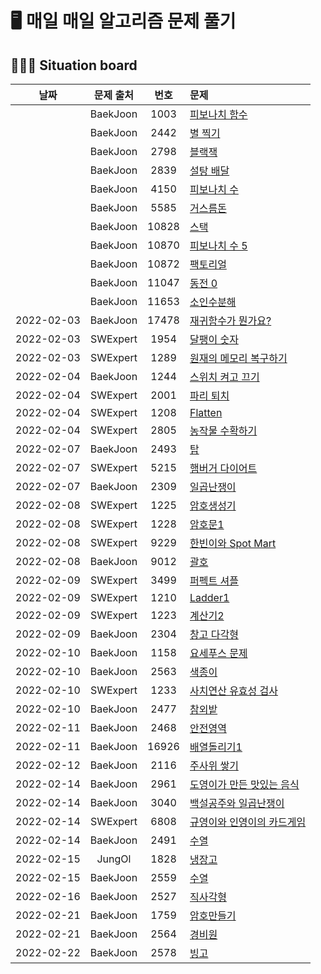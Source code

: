 # 🖥 매일 매일 알고리즘 문제 풀기

## 🧑🏽‍💻 Situation board

| 날짜     | 문제 출처| 번호     | 문제      |
| :--------: | :--------: | :--------: | :-------- |
|           | BaekJoon     | 1003     |[피보나치 함수](https://www.acmicpc.net/problem/1003) |
|           | BaekJoon     | 2442     |[별 찍기](https://www.acmicpc.net/problem/2442) |
|           | BaekJoon     | 2798     |[블랙잭](https://www.acmicpc.net/problem/2798) |
|           | BaekJoon     | 2839     |[설탕 배달](https://www.acmicpc.net/problem/2839) |
|           | BaekJoon     | 4150     |[피보나치 수](https://www.acmicpc.net/problem/4150) |
|           | BaekJoon     | 5585     |[거스름돈](https://www.acmicpc.net/problem/5585) |
|           | BaekJoon     | 10828     |[스택](https://www.acmicpc.net/problem/10828) |
|           | BaekJoon     | 10870     |[피보나치 수 5](https://www.acmicpc.net/problem/10870) |
|           | BaekJoon     | 10872     |[팩토리얼](https://www.acmicpc.net/problem/10872) |
|           | BaekJoon     | 11047     |[동전 0](https://www.acmicpc.net/problem/11047) |
|           | BaekJoon     | 11653     |[소인수분해](https://www.acmicpc.net/problem/11653) |
|2022-02-03 | BaekJoon     | 17478     |[재귀함수가 뭔가요?](https://www.acmicpc.net/problem/17478) |
|2022-02-03 | SWExpert     | 1954     |[달팽이 숫자](https://swexpertacademy.com/main/code/problem/problemDetail.do?contestProbId=AV5PobmqAPoDFAUq&categoryId=AV5PobmqAPoDFAUq&categoryType=CODE&problemTitle=1954&orderBy=FIRST_REG_DATETIME&selectCodeLang=ALL&select-1=&pageSize=10&pageIndex=1) |
|2022-02-03 | SWExpert     | 1289     |[원재의 메모리 복구하기](https://swexpertacademy.com/main/code/problem/problemDetail.do?contestProbId=AV19AcoKI9sCFAZN&categoryId=AV19AcoKI9sCFAZN&categoryType=CODE&problemTitle=1289&orderBy=FIRST_REG_DATETIME&selectCodeLang=ALL&select-1=&pageSize=10&pageIndex=1) |
|2022-02-04 | BaekJoon     | 1244     |[스위치 켜고 끄기](https://www.acmicpc.net/problem/1244) |
|2022-02-04 | SWExpert     | 2001     |[파리 퇴치](https://swexpertacademy.com/main/code/problem/problemDetail.do?contestProbId=AV5PzOCKAigDFAUq&categoryId=AV5PzOCKAigDFAUq&categoryType=CODE&problemTitle=2001&orderBy=FIRST_REG_DATETIME&selectCodeLang=ALL&select-1=&pageSize=10&pageIndex=1) |
|2022-02-04 | SWExpert     | 1208     |[Flatten](https://swexpertacademy.com/main/code/problem/problemDetail.do?contestProbId=AV139KOaABgCFAYh&categoryId=AV139KOaABgCFAYh&categoryType=CODE&problemTitle=1208&orderBy=FIRST_REG_DATETIME&selectCodeLang=ALL&select-1=&pageSize=10&pageIndex=1) |
|2022-02-04 | SWExpert     | 2805     |[농작물 수확하기](https://swexpertacademy.com/main/code/problem/problemDetail.do?contestProbId=AV7GLXqKAWYDFAXB&categoryId=AV7GLXqKAWYDFAXB&categoryType=CODE&problemTitle=2805&orderBy=FIRST_REG_DATETIME&selectCodeLang=ALL&select-1=&pageSize=10&pageIndex=1) |
|2022-02-07 | BaekJoon     | 2493     |[탑](https://www.acmicpc.net/problem/2493) |
|2022-02-07 | SWExpert     | 5215     |[햄버거 다이어트](https://swexpertacademy.com/main/code/problem/problemDetail.do?contestProbId=AWT-lPB6dHUDFAVT&categoryId=AWT-lPB6dHUDFAVT&categoryType=CODE&problemTitle=5215&orderBy=FIRST_REG_DATETIME&selectCodeLang=ALL&select-1=&pageSize=10&pageIndex=1) |
|2022-02-07 | BaekJoon     | 2309     |[일곱난쟁이](https://www.acmicpc.net/problem/2309) |
|2022-02-08 | SWExpert     | 1225     |[암호생성기](https://swexpertacademy.com/main/code/problem/problemDetail.do?contestProbId=AV14uWl6AF0CFAYD&categoryId=AV14uWl6AF0CFAYD&categoryType=CODE&problemTitle=1225&orderBy=FIRST_REG_DATETIME&selectCodeLang=ALL&select-1=&pageSize=10&pageIndex=1) |
|2022-02-08 | SWExpert     | 1228     |[암호문1](https://swexpertacademy.com/main/code/problem/problemDetail.do?contestProbId=AV14w-rKAHACFAYD&categoryId=AV14w-rKAHACFAYD&categoryType=CODE&problemTitle=1228&orderBy=FIRST_REG_DATETIME&selectCodeLang=ALL&select-1=&pageSize=10&pageIndex=1) |
|2022-02-08 | SWExpert     | 9229     |[한빈이와 Spot Mart](https://swexpertacademy.com/main/code/problem/problemDetail.do?contestProbId=AW8Wj7cqbY0DFAXN&categoryId=AW8Wj7cqbY0DFAXN&categoryType=CODE&problemTitle=9229&orderBy=FIRST_REG_DATETIME&selectCodeLang=ALL&select-1=&pageSize=10&pageIndex=1) |
|2022-02-08 | BaekJoon     | 9012     |[괄호](https://www.acmicpc.net/problem/9012) |
|2022-02-09 | SWExpert     | 3499     |[퍼펙트 셔플](https://swexpertacademy.com/main/code/problem/problemDetail.do?contestProbId=AWGsRbk6AQIDFAVW&categoryId=AWGsRbk6AQIDFAVW&categoryType=CODE&problemTitle=3499&orderBy=FIRST_REG_DATETIME&selectCodeLang=ALL&select-1=&pageSize=10&pageIndex=1) |
|2022-02-09 | SWExpert     | 1210     |[Ladder1](https://swexpertacademy.com/main/code/problem/problemDetail.do?contestProbId=AV14ABYKADACFAYh&categoryId=AV14ABYKADACFAYh&categoryType=CODE&problemTitle=1210&orderBy=FIRST_REG_DATETIME&selectCodeLang=ALL&select-1=&pageSize=10&pageIndex=1) |
|2022-02-09 | SWExpert     | 1223     |[계산기2](https://swexpertacademy.com/main/code/problem/problemDetail.do?contestProbId=AV14nnAaAFACFAYD&categoryId=AV14nnAaAFACFAYD&categoryType=CODE&problemTitle=1223&orderBy=FIRST_REG_DATETIME&selectCodeLang=ALL&select-1=&pageSize=10&pageIndex=1) |
|2022-02-09 | BaekJoon     | 2304     |[창고 다각형](https://www.acmicpc.net/problem/2304) |
|2022-02-10 | BaekJoon     | 1158     |[요세푸스 문제](https://www.acmicpc.net/problem/1158) |
|2022-02-10 | BaekJoon     | 2563     |[색종이](https://www.acmicpc.net/problem/2563) |
|2022-02-10 | SWExpert     | 1233     |[사치연산 유효성 검사](https://swexpertacademy.com/main/code/problem/problemDetail.do?contestProbId=AV141176AIwCFAYD&categoryId=AV141176AIwCFAYD&categoryType=CODE&problemTitle=1233&orderBy=FIRST_REG_DATETIME&selectCodeLang=ALL&select-1=&pageSize=10&pageIndex=1) |
|2022-02-10 | BaekJoon     | 2477     |[참외밭](https://www.acmicpc.net/problem/2477) |
|2022-02-11 | BaekJoon     | 2468     |[안전영역](https://www.acmicpc.net/problem/2468) |
|2022-02-11 | BaekJoon     | 16926     |[배열돌리기1](https://www.acmicpc.net/problem/16926) |
|2022-02-12 | BaekJoon     | 2116     |[주사위 쌓기](https://www.acmicpc.net/problem/2116) |
|2022-02-14 | BaekJoon     | 2961     |[도영이가 만든 맛있는 음식](https://www.acmicpc.net/problem/2961) |
|2022-02-14 | BaekJoon     | 3040     |[백설공주와 일곱난쟁이](https://www.acmicpc.net/problem/3040) |
|2022-02-14 | SWExpert     | 6808     |[규영이와 인영이의 카드게임](https://swexpertacademy.com/main/code/problem/problemDetail.do?contestProbId=AWgv9va6HnkDFAW0&categoryId=AWgv9va6HnkDFAW0&categoryType=CODE&problemTitle=6808&orderBy=FIRST_REG_DATETIME&selectCodeLang=ALL&select-1=&pageSize=10&pageIndex=1) |
|2022-02-14 | BaekJoon     | 2491     |[수열](https://www.acmicpc.net/problem/2491) |
|2022-02-15 | JungOl     | 1828     |[냉장고](http://jungol.co.kr/bbs/board.php?bo_table=pbank&wr_id=1101&sca=30) |
|2022-02-15 | BaekJoon     | 2559     |[수열](https://www.acmicpc.net/problem/2559) |
|2022-02-16 | BaekJoon     | 2527     |[직사각형](https://www.acmicpc.net/problem/2527) |
|2022-02-21 | BaekJoon     | 1759     |[암호만들기](https://www.acmicpc.net/problem/1759) |
|2022-02-21 | BaekJoon     | 2564     |[경비원](https://www.acmicpc.net/problem/2564) |
|2022-02-22 | BaekJoon     | 2578     |[빙고](https://www.acmicpc.net/problem/2578) |
